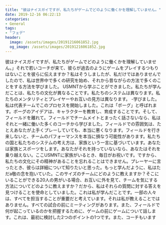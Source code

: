 ```yaml
---
title: "彼はナイスガイですが、私たちがゲームでどのように働くかを理解していません。"
date: 2019-12-16 06:22:13
categories:
- General
tags:
- "フェデ"
header:
  image: /assets/images/20191216061852.jpg
  og_image: /assets/images/20191216061852.jpg
---
```


彼はナイスガイですが、私たちがゲームでどのように働くかを理解していません。」それで若いコーチが来て、彼らが過去のようにゲームをプレイするつもりはないことを彼らに伝えますか？私はそうしましたが、私だけではありませんでしたので、私は世界中で多くの研究を始め、それから昔ながらの方法で多くのことをする方法を学びました。 USMNTから学ぶことができました。私たちが学んだことは、私たちの文化が異なることです。私たちのシステムは異なります。私たちのメンタリティとプレイヤーやお互いの見方は異なります。 -学びました。私は代表チームでこのプロセスを開始しました。これは「ボーグ」と呼ばれます。ボーグのアイデアは、キャラクターを教育し、育成することです。そして、フィールドを離れて。フィールドでチームメイトとまったく話さないなら、私はそれと一緒に働いた多くのコーチから学びました。フィールドでの雰囲気は、たとえあなたが上手くプレーしていても、本当に悪くなります。フィールドを行き来しないと、チームのパフォーマンスを本当に損なう可能性があります。私たちの国と私たちのシステムの考え方は、家族という一言に基づいています。あなたは家族とスポーツをします。あなたがそれを持っていないなら、あなたはそれを乗り越えない。ここUSMNTに家族がいるとき、毎日がお祝いです。ですから、私たちの文化にその精神があることを忘れることはできません。プレーヤーに言ったとき、彼らは詳細について知りたいと思った。もっと学んだように、私はただa敬の念を抱いていた。このサイズのチームにどのように教えますか？そこにいることができる20人の男がいる場合、お互いに外を見て、チームを気にする方法についてどのように教えますか？だから、私はそれらの質問に対する答えを見つけることを使命としていました。これは私が学んだことです。一部の人々は、すべてを担当することが重要だと考えています。それは私が教えることではありません。すべての試合の前にミーティングがあります。また、フィールドで何が起こっているのかを把握するために、ゲームの前にゲームについて話します。これは、最初に検討した2つのポイントの1つです。また、コーチもいます
